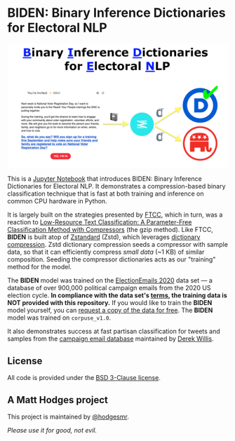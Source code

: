 # BIDEN: Binary Inference Dictionaries for Electoral NLP

![BIDEN](BIDEN.png)

This is a [Jupyter Notebook](TODO) that introduces BIDEN: Binary Inference Dictionaries for Electoral NLP. It demonstrates a compression-based binary classification technique that is fast at both training and inference on common CPU hardware in Python.

It is largely built on the strategies presented by [FTCC](https://github.com/cyrilou242/ftcc), which in turn, was a reaction to [Low-Resource Text Classification: A Parameter-Free Classification Method with Compressors](https://github.com/bazingagin/npc_gzip) (the gzip method). Like FTCC, **BIDEN** is built atop of [Zstandard](https://facebook.github.io/zstd/) (Zstd), which leverages [dictionary compression](https://facebook.github.io/zstd/#small-data). Zstd dictionary compression seeds a compressor with sample data, so that it can efficiently compress _small data_ (~1 KB) of similar composition. Seeding the compressor dictionaries acts as our "training" method for the model.

The **BIDEN** model was trained on the [ElectionEmails 2020](https://electionemails2020.org) data set — a database of over 900,000 political campaign emails from the 2020 US election cycle. **In compliance with the data set's [terms](https://electionemails2020.org/downloads/corpus_documentation_v1.0.pdf), the training data is NOT provided with this repository.** If you would like to train the **BIDEN** model yourself, you can [request a copy of the data for free](https://docs.google.com/forms/d/e/1FAIpQLSdcgjZo-D1nNON4d90H2j0VLtTdxiHK6Y8HPJSpdRu4w5YILw/viewform). The **BIDEN** model was trained on `corpuse_v1.0`.

It also demonstrates success at fast partisan classification for tweets and samples from the [campaign email database](https://political-emails.herokuapp.com/emails) maintained by [Derek Willis](https://www.thescoop.org).

## License

All code is provided under the [BSD 3-Clause license](https://github.com/hodgesmr/biden_nlp/blob/main/LICENSE).

## A Matt Hodges project

This project is maintained by [@hodgesmr](https://mastodon.social/@MattHodges).

_Please use it for good, not evil._
